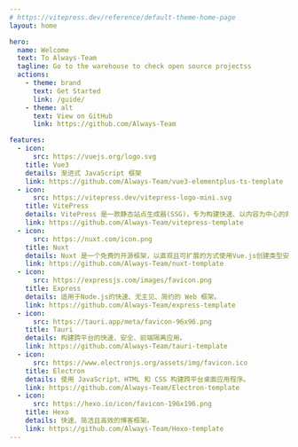 ```yaml
---
# https://vitepress.dev/reference/default-theme-home-page
layout: home

hero:
  name: Welcome
  text: To Always-Team
  tagline: Go to the warehouse to check open source projectss
  actions:
    - theme: brand
      text: Get Started
      link: /guide/
    - theme: alt
      text: View on GitHub
      link: https://github.com/Always-Team

features:
  - icon:
      src: https://vuejs.org/logo.svg
    title: Vue3
    details: 渐进式 JavaScript 框架
    link: https://github.com/Always-Team/vue3-elementplus-ts-template
  - icon:
      src: https://vitepress.dev/vitepress-logo-mini.svg
    title: VitePress
    details: VitePress 是一款静态站点生成器(SSG)，专为构建快速、以内容为中心的网站而设计。
    link: https://github.com/Always-Team/vitepress-template
  - icon:
      src: https://nuxt.com/icon.png
    title: Nuxt
    details: Nuxt 是一个免费的开源框架，以直观且可扩展的方式使用Vue.js创建类型安全、高性能和生产级的全栈 Web 应用程序和网站。
    link: https://github.com/Always-Team/nuxt-template
  - icon:
      src: https://expressjs.com/images/favicon.png
    title: Express
    details: 适用于Node.js的快速、无主见、简约的 Web 框架。
    link: https://github.com/Always-Team/express-template
  - icon:
      src: https://tauri.app/meta/favicon-96x96.png
    title: Tauri
    details: 构建跨平台的快速、安全、前端隔离应用。
    link: https://github.com/Always-Team/tauri-template
  - icon:
      src: https://www.electronjs.org/assets/img/favicon.ico
    title: Electron
    details: 使用 JavaScript、HTML 和 CSS 构建跨平台桌面应用程序。
    link: https://github.com/Always-Team/Electron-template
  - icon:
      src: https://hexo.io/icon/favicon-196x196.png
    title: Hexo
    details: 快速、简洁且高效的博客框架。
    link: https://github.com/Always-Team/Hexo-template
---
```

